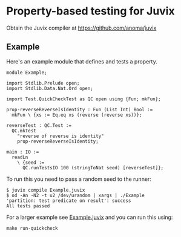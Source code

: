 # Property-based testing for Juvix

Obtain the Juvix compiler at https://github.com/anoma/juvix

## Example

Here's an example module that defines and tests a property.

```
module Example;

import Stdlib.Prelude open;
import Stdlib.Data.Nat.Ord open;

import Test.QuickCheckTest as QC open using {Fun; mkFun};

prop-reverseReverseIsIdentity : Fun (List Int) Bool :=
  mkFun \ {xs := Eq.eq xs (reverse (reverse xs))};

reverseTest : QC.Test :=
  QC.mkTest
    "reverse of reverse is identity"
    prop-reverseReverseIsIdentity;

main : IO :=
  readLn
    \ {seed :=
      QC.runTestsIO 100 (stringToNat seed) [reverseTest]};
```

To run this you need to pass a random seed to the runner:

``` shell
$ juvix compile Example.juvix
$ od -An -N2 -t u2 /dev/urandom | xargs | ./Example
'partition: test predicate on result': success
All tests passed
```

For a larger example see [Example.juvix](Example.juvix) and you can run this using:

``` shell
make run-quickcheck
```
